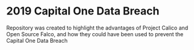 # 2019 Capital One Data Breach
Repository was created to highlight the advantages of Project Calico and Open Source Falco, and how they could have been used to prevent the Capital One Data Breach
